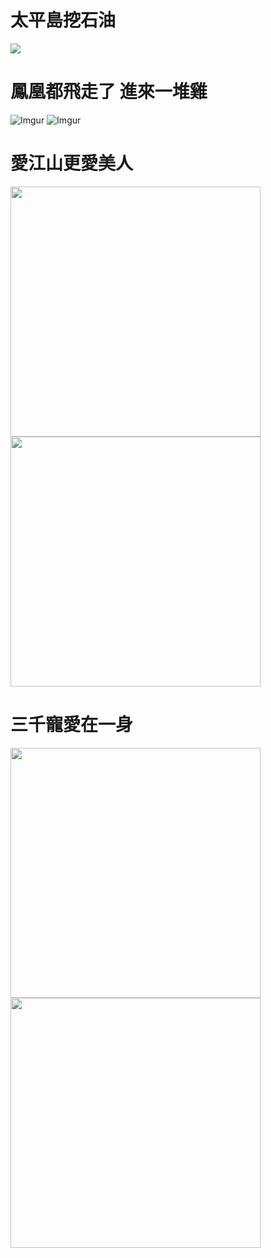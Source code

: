 # 太平島挖石油

![](https://i.imgur.com/cDl2yfr.png)

# 鳳凰都飛走了 進來一堆雞

![Imgur](https://i.imgur.com/Gn8zNDf.jpg)
![Imgur](https://i.imgur.com/y46XFIa.jpg)

# 愛江山更愛美人

<img src="https://i.imgur.com/yjUXukP.png" width="400" height="auto">
<img src="https://i.imgur.com/DjTWUEz.jpg" width="400" height="auto">

# 三千寵愛在一身

<img src="https://i.imgur.com/sYTZqQw.jpg" width="400" height="auto">
<img src="https://i.imgur.com/Tht1QOz.jpg" width="400" height="auto">
